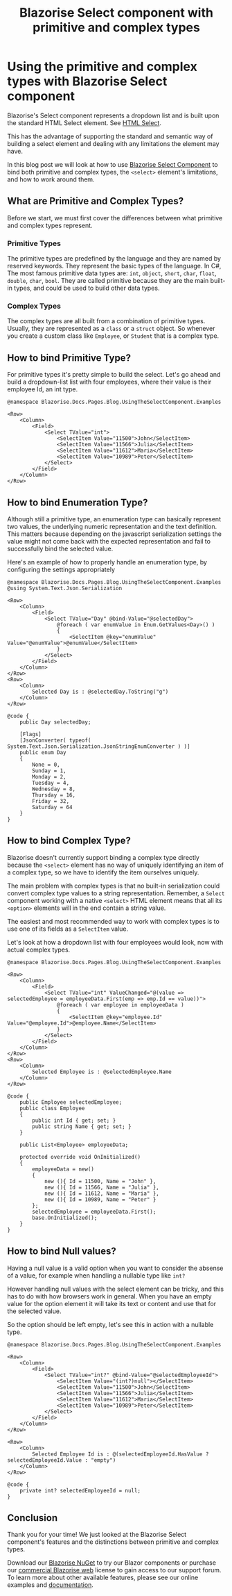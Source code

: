 ﻿---
title: Blazorise Select component with primitive and complex types
description: In this blog post we will look at how to use Blazorise Select Component to bind both primitive and complex types, the select element's limitations, and how to work around them.
permalink: /blog/how-to-handle-select-with-primitive-and-complex-types
canonical: /blog/how-to-handle-select-with-primitive-and-complex-types
image-url: img/blog/2022-06-25/Blazorise-Select-Component.png
image-title: How to handle binding of primitive and complex types with Blazorise Select component
author-name: David Moreira
author-image: david
posted-on: July 1st, 2022
read-time: 4 min
---

# Using the primitive and complex types with Blazorise Select component

Blazorise's Select component represents a dropdown list and is built upon the standard HTML Select element. See [HTML Select](https://developer.mozilla.org/en-US/docs/Web/HTML/Element/select).

This has the advantage of supporting the standard and semantic way of building a select element and dealing with any limitations the element may have.

In this blog post we will look at how to use [Blazorise Select Component](docs/components/select) to bind both primitive and complex types, the `<select>` element's limitations, and how to work around them.

## What are Primitive and Complex Types?

Before we start, we must first cover the differences between what primitive and complex types represent.

### Primitive Types

The primitive types are predefined by the language and they are named by reserved keywords. They represent the basic types of the language. In C#, The most famous primitive data types are: `int`, `object`, `short`, `char`, `float`, `double`, `char`, `bool`. They are called primitive because they are the main built-in types, and could be used to build other data types.

### Complex Types

The complex types are all built from a combination of primitive types.  Usually, they are represented as a `class` or a `struct` object. So whenever you create a custom class like `Employee`, or `Student` that is a complex type.

## How to bind Primitive Type?

For primitive types it's pretty simple to build the select. Let's go ahead and build a dropdown-list list with four employees, where their value is their employee Id, an int type.

```html|SelectComponentWithPrimitiveTypeExample.razor
@namespace Blazorise.Docs.Pages.Blog.UsingTheSelectComponent.Examples

<Row>
    <Column>
        <Field>
            <Select TValue="int">
                <SelectItem Value="11500">John</SelectItem>
                <SelectItem Value="11566">Julia</SelectItem>
                <SelectItem Value="11612">Maria</SelectItem>
                <SelectItem Value="10989">Peter</SelectItem>
            </Select>
        </Field>
    </Column>
</Row>
```

## How to bind Enumeration Type?

Although still a primitive type, an enumeration type can basically represent two values, the underlying numeric representation and the text definition. This matters because depending on the javascript serialization settings the value might not come back with the expected representation and fail to successfully bind the selected value.

Here's an example of how to properly handle an enumeration type, by configuring the settings appropriately

```html|SelectComponentWithEnumTypeExample.razor
@namespace Blazorise.Docs.Pages.Blog.UsingTheSelectComponent.Examples
@using System.Text.Json.Serialization

<Row>
    <Column>
        <Field>
            <Select TValue="Day" @bind-Value="@selectedDay">
                @foreach ( var enumValue in Enum.GetValues<Day>() )
                {
                    <SelectItem @key="enumValue" Value="@enumValue">@enumValue</SelectItem>
                }
            </Select>
        </Field>
    </Column>
</Row>
<Row>
    <Column>
        Selected Day is : @selectedDay.ToString("g")
    </Column>
</Row>

@code {
    public Day selectedDay;

    [Flags]
    [JsonConverter( typeof( System.Text.Json.Serialization.JsonStringEnumConverter ) )]
    public enum Day
    {
        None = 0,
        Sunday = 1,
        Monday = 2,
        Tuesday = 4,
        Wednesday = 8,
        Thursday = 16,
        Friday = 32,
        Saturday = 64
    }
}
```

## How to bind Complex Type?

Blazorise doesn't currently support binding a complex type directly because the `<select>` element has no way of uniquely identifying an item of a complex type, so we have to identify the item ourselves uniquely.

The main problem with complex types is that no built-in serialization could convert complex type values to a string representation. Remember, a `Select` component working with a native `<select>` HTML element means that all its `<option>` elements will in the end contain a string value.

The easiest and most recommended way to work with complex types is to use one of its fields as a `SelectItem` value.

Let's look at how a dropdown list with four employees would look, now with actual complex types.

```html|SelectComponentWithComplexTypeExample.razor
@namespace Blazorise.Docs.Pages.Blog.UsingTheSelectComponent.Examples

<Row>
    <Column>
        <Field>
            <Select TValue="int" ValueChanged="@(value => selectedEmployee = employeeData.First(emp => emp.Id == value))">
                @foreach ( var employee in employeeData )
                {
                    <SelectItem @key="employee.Id" Value="@employee.Id">@employee.Name</SelectItem>
                }
            </Select>
        </Field>
    </Column>
</Row>
<Row>
    <Column>
        Selected Employee is : @selectedEmployee.Name
    </Column>
</Row>

@code {
    public Employee selectedEmployee;
    public class Employee
    {
        public int Id { get; set; }
        public string Name { get; set; }
    }

    public List<Employee> employeeData;

    protected override void OnInitialized()
    {
        employeeData = new()
        {
            new (){ Id = 11500, Name = "John" },
            new (){ Id = 11566, Name = "Julia" },
            new (){ Id = 11612, Name = "Maria" },
            new (){ Id = 10989, Name = "Peter" }
        };
        selectedEmployee = employeeData.First();
        base.OnInitialized();
    }
}
```

## How to bind Null values?

Having a null value is a valid option when you want to consider the absense of a value, for example when handling a nullable type like `int?`

However handling null values with the select element can be tricky, and this has to do with how browsers work in general. When you have an empty value for the option element it will take its text or content and use that for the selected value.

So the option should be left empty, let's see this in action with a nullable type.

```html|SelectComponentWithNullableTypeExample.razor
@namespace Blazorise.Docs.Pages.Blog.UsingTheSelectComponent.Examples

<Row>
    <Column>
        <Field>
            <Select TValue="int?" @bind-Value="@selectedEmployeeId">
                <SelectItem Value="(int?)null"></SelectItem>
                <SelectItem Value="11500">John</SelectItem>
                <SelectItem Value="11566">Julia</SelectItem>
                <SelectItem Value="11612">Maria</SelectItem>
                <SelectItem Value="10989">Peter</SelectItem>
            </Select>
        </Field>
    </Column>
</Row>

<Row>
    <Column>
        Selected Employee Id is : @(selectedEmployeeId.HasValue ? selectedEmployeeId.Value : "empty")
    </Column>
</Row>

@code {
    private int? selectedEmployeeId = null;
}
```

## Conclusion

Thank you for your time! We just looked at the Blazorise Select component's features and the distinctions between primitive and complex types.

Download our [Blazorise NuGet](https://www.nuget.org/profiles/Megabit) to try our Blazor components or purchase our [commercial Blazorise web](commercial/) license to gain access to our support forum. To learn more about other available features, please see our online examples and [documentation](docs).